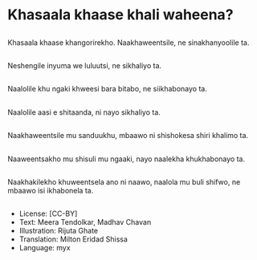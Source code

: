 # Khasaala khaase khali waheena?

##
Khasaala khaase
khangorirekho.
Naakhaweentsile, ne
sinakhanyoolile ta.

##
Neshengile inyuma we
luluutsi, ne sikhaliyo ta.

##
Naalolile khu ngaki
khweesi bara bitabo, ne
siikhabonayo ta.

##
Naalolile aasi e
shitaanda, ni nayo
sikhaliyo ta.

##
Naakhaweentsile mu
sanduukhu, mbaawo ni
shishokesa shiri
khalimo ta.

##
Naaweentsakho mu
shisuli mu ngaaki, nayo
naalekha
khukhabonayo ta.

##
Naakhakilekho
khuweentsela ano ni
naawo, naalola mu buli
shifwo, ne mbaawo isi
ikhabonela ta.

##

##
* License: [CC-BY]
* Text: Meera Tendolkar, Madhav Chavan
* Illustration: Rijuta Ghate
* Translation: Milton Eridad Shissa
* Language: myx
